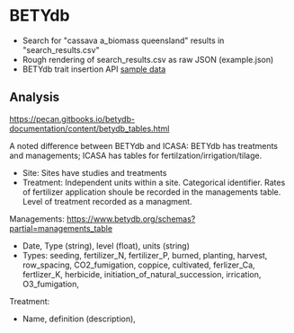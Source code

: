 # BETYdb

* Search for "cassava a_biomass queensland" results in "search_results.csv"
* Rough rendering of search_results.csv as raw JSON (example.json)
* BETYdb trait insertion API [sample data](https://github.com/PecanProject/bety/tree/draft_insertion_api/api_stuff)


## Analysis

https://pecan.gitbooks.io/betydb-documentation/content/betydb_tables.html

A noted difference between BETYdb and ICASA: BETYdb has treatments and managements; ICASA has tables for fertilzation/irrigation/tilage.
* Site: Sites have studies and treatments
* Treatment: Independent units within a site. Categorical identifier. Rates of fertilizer application shoule be recorded in the managements table. Level of treatment recorded as a managment. 

Managements:
https://www.betydb.org/schemas?partial=managements_table
* Date, Type (string), level (float), units (string)
* Types: seeding, fertilizer_N, fertilizer_P, burned, planting, harvest, row_spacing, CO2_fumigation, coppice, cultivated, ferlizer_Ca, fertlizer_K, herbicide, initiation_of_natural_succession, irrication, O3_fumigation, 

Treatment:
* Name, definition (description),





